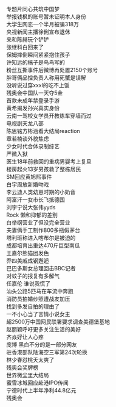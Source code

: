 专题片同心共筑中国梦  
举报钱枫的账号暂未证明本人身份  
大学生网恋一个半月被骗318万  
央视新闻主播徐俐宣布退休  
来和陈赫玩个铲铲  
张继科白回来了  
保姆摔倒瞬间紧紧抱住孩子  
许知远的稿子是鸟鸟写的  
粉丝互撕事件后微博再处置2150个账号  
胖哥俩品控负责人称用死蟹是误解  
没听说过穿xxxl的吃不上饭  
残奥会中国队一天夺5金  
首款未成年禁登录手游  
黄希揭发孙兴真实身份  
云南一驾校女学员开教练车穿墙而过  
电视剧天龙八部  
陈思铭方彬涵看大结局reaction  
章若楠谈外貌焦虑  
少女时代合体录制综艺  
严微入狱  
医生18年前救回的重病男婴考上复旦  
楼房起火13岁男孩救了整栋居民  
SM回应黄旭熙事件  
白宇周放新婚吻戏  
李云迪人类幼崽时期的小奶音  
阿富汗一女市长飞抵德国  
刘宇宁说大张伟yyds  
Rock 懒和抑郁的差别  
白举纲营业了但没完全营业  
夫妻俩手工制作800多瓶假茅台  
塔利班称进入喀布尔是被迫的  
成都培育出重达470斤巨型南瓜  
王嘉尔熊猫团发色  
乔四美戚成钢邂逅  
巴巴多斯女总理回击BBC记者  
对蚊子的报复有多解气  
任嘉伦 谁说我慌了  
汕头公路5匹马在车流中奔跑  
消防员拍婚纱照遭战友加压  
找到多发自拍的理由了  
一不小心当了言情小说女主  
超2500万中国网民联署要求调查美德堡基地  
赵丽颖呼吁更多关注生活的美好  
齐焱好让人心疼  
庞博 黑白不分的是一部分网友  
驻香港部队陆海空三军第24次轮换  
林少春怼桃夭太爽了  
残奥会奖牌榜  
世界微尘里大结局  
蜜雪冰城回应赴港IPO传闻  
宁德时代上半年净利44.8亿元  
残奥会  
